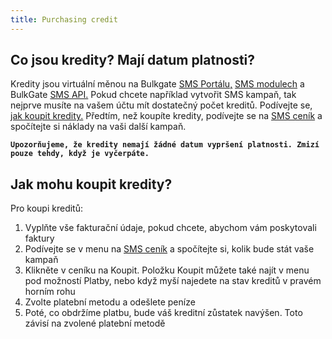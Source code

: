 ```yaml
---
title: Purchasing credit 
---
```


## Co jsou kredity? Mají datum platnosti?
Kredity jsou virtuální měnou na Bulkgate [SMS Portálu,](https://www.bulkgate.com/cs/sms-portal-cs/) [SMS modulech](https://www.bulkgate.com/cs/sms-modul/) a BulkGate [SMS API.](https://www.bulkgate.com/cs/vyvojari/sms-api/) Pokud chcete například vytvořit SMS kampaň, tak nejprve musíte na vašem účtu mít dostatečný počet kreditů. Podívejte se, [jak koupit kredity.](#jak-mohu-koupit-kredity) Předtím, než koupíte kredity, podívejte se na [SMS ceník](using-price-list.md#jak-mohu-používat-ceník) a spočítejte si náklady na vaši další kampaň.

**`Upozorňujeme, že kredity nemají žádné datum vypršení platnosti. Zmizí pouze tehdy, když je vyčerpáte.`**

## Jak mohu koupit kredity?
Pro koupi kreditů:
1.	Vyplňte vše fakturační údaje, pokud chcete, abychom vám poskytovali faktury
2.	Podívejte se v menu na [SMS ceník](using-price-list.md#jak-mohu-používat-ceník) a spočítejte si, kolik bude stát vaše kampaň
3.	Klikněte v ceníku na Koupit. Položku Koupit můžete také najít v menu pod možností Platby, nebo když myší najedete na stav kreditů v pravém horním rohu
4.	Zvolte platební metodu a odešlete peníze
5.	Poté, co obdržíme platbu, bude váš kreditní zůstatek navýšen. Toto závisí na zvolené platební metodě

